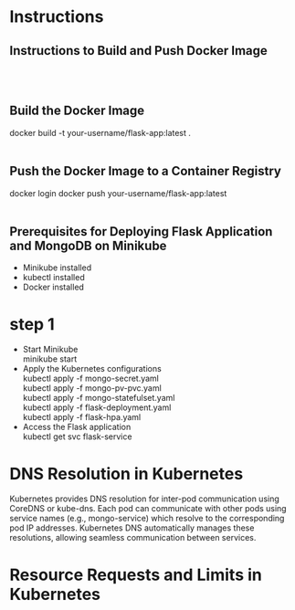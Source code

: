 # Instructions

## Instructions to Build and Push Docker Image
<br>
<br>

## Build the Docker Image
docker build -t your-username/flask-app:latest .
<br>
<br>

## Push the Docker Image to a Container Registry 
docker login docker push your-username/flask-app:latest
<br>
<br>
## Prerequisites for Deploying Flask Application and MongoDB on Minikube
- Minikube installed
- kubectl installed
- Docker installed
# step 1
- Start Minikube <br>
  minikube start
- Apply the Kubernetes configurations <br>
kubectl apply -f mongo-secret.yaml <br>
kubectl apply -f mongo-pv-pvc.yaml <br>
kubectl apply -f mongo-statefulset.yaml <br>
kubectl apply -f flask-deployment.yaml <br>
kubectl apply -f flask-hpa.yaml <br>
- Access the Flask application <br>
kubectl get svc flask-service
# DNS Resolution in Kubernetes
Kubernetes provides DNS resolution for inter-pod communication using CoreDNS or kube-dns. Each pod can communicate with other pods using service names (e.g., mongo-service) which resolve to the corresponding pod IP addresses. Kubernetes DNS automatically manages these resolutions, allowing seamless communication between services.
# Resource Requests and Limits in Kubernetes

  
